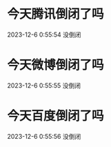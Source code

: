 # 今天腾讯倒闭了吗

2023-12-6 0:55:54 没倒闭

# 今天微博倒闭了吗

2023-12-6 0:55:55 没倒闭

# 今天百度倒闭了吗

2023-12-6 0:55:56 没倒闭

